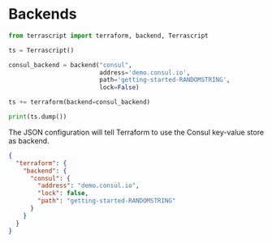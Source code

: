 # Backends

```python
from terrascript import terraform, backend, Terrascript

ts = Terrascript()

consul_backend = backend("consul",
                         address='demo.consul.io',
                         path='getting-started-RANDOMSTRING',
                         lock=False)

ts += terraform(backend=consul_backend)

print(ts.dump())
```

The JSON configuration will tell Terraform to use the Consul key-value store as backend.

```json
{
  "terraform": {
    "backend": {
      "consul": {
        "address": "demo.consul.io",
        "lock": false,
        "path": "getting-started-RANDOMSTRING"
      }
    }
  }
}
```

